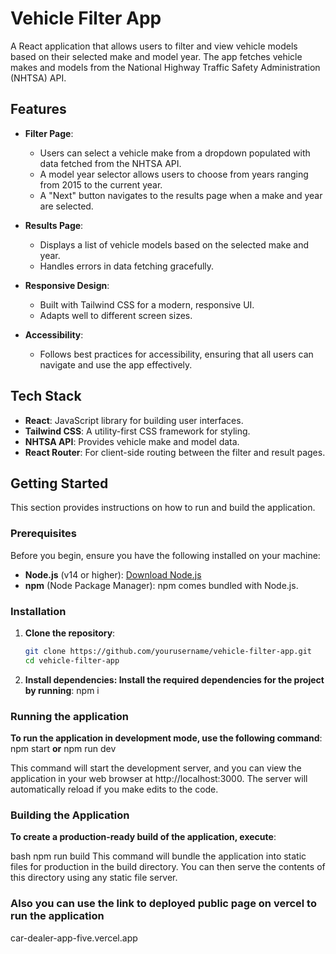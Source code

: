 # Vehicle Filter App

A React application that allows users to filter and view vehicle models based on their selected make and model year. The app fetches vehicle makes and models from the National Highway Traffic Safety Administration (NHTSA) API.

## Features

- **Filter Page**: 
  - Users can select a vehicle make from a dropdown populated with data fetched from the NHTSA API.
  - A model year selector allows users to choose from years ranging from 2015 to the current year.
  - A "Next" button navigates to the results page when a make and year are selected.

- **Results Page**:
  - Displays a list of vehicle models based on the selected make and year.
  - Handles errors in data fetching gracefully.

- **Responsive Design**: 
  - Built with Tailwind CSS for a modern, responsive UI.
  - Adapts well to different screen sizes.

- **Accessibility**: 
  - Follows best practices for accessibility, ensuring that all users can navigate and use the app effectively.

## Tech Stack

- **React**: JavaScript library for building user interfaces.
- **Tailwind CSS**: A utility-first CSS framework for styling.
- **NHTSA API**: Provides vehicle make and model data.
- **React Router**: For client-side routing between the filter and result pages.



## Getting Started

This section provides instructions on how to run and build the application.

### Prerequisites

Before you begin, ensure you have the following installed on your machine:

- **Node.js** (v14 or higher): [Download Node.js](https://nodejs.org/)
- **npm** (Node Package Manager): npm comes bundled with Node.js.

### Installation

1. **Clone the repository**:
   ```bash
   git clone https://github.com/yourusername/vehicle-filter-app.git
   cd vehicle-filter-app

2. **Install dependencies: Install the required dependencies for the project by running**:
    npm i

### Running the application

**To run the application in development mode, use the following command**:
    npm start  **or** npm run dev

This command will start the development server, and you can view the application in your web browser at http://localhost:3000.
The server will automatically reload if you make edits to the code.

### Building the Application
**To create a production-ready build of the application, execute**:

bash
npm run build
This command will bundle the application into static files for production in the build directory.
You can then serve the contents of this directory using any static file server.

### Also you can use the link to deployed public page on vercel to run the application

car-dealer-app-five.vercel.app